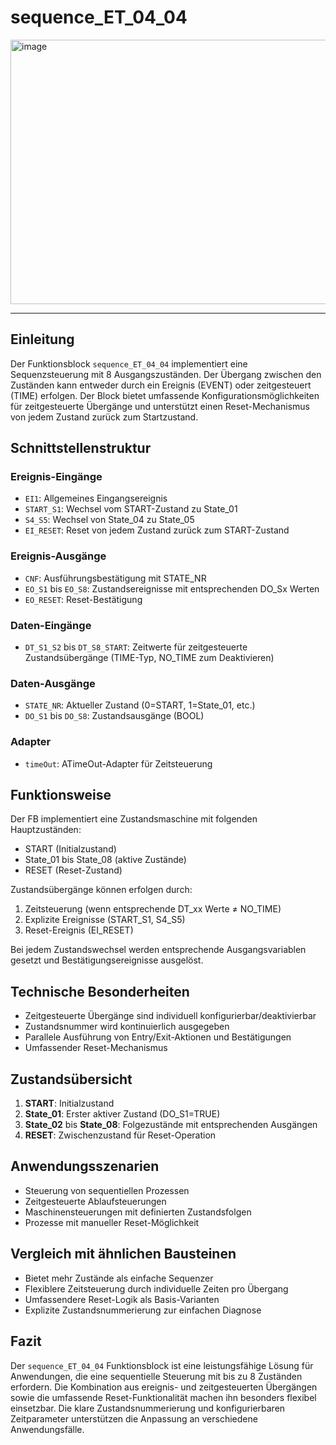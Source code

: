 # sequence_ET_04_04

<img width="1365" height="423" alt="image" src="https://github.com/user-attachments/assets/1b79f526-dd1e-44ec-995c-0dc1aa53c95a" />

* * * * * * * * * *
## Einleitung
Der Funktionsblock `sequence_ET_04_04` implementiert eine Sequenzsteuerung mit 8 Ausgangszuständen. Der Übergang zwischen den Zuständen kann entweder durch ein Ereignis (EVENT) oder zeitgesteuert (TIME) erfolgen. Der Block bietet umfassende Konfigurationsmöglichkeiten für zeitgesteuerte Übergänge und unterstützt einen Reset-Mechanismus von jedem Zustand zurück zum Startzustand.

## Schnittstellenstruktur

### **Ereignis-Eingänge**
- `EI1`: Allgemeines Eingangsereignis
- `START_S1`: Wechsel vom START-Zustand zu State_01
- `S4_S5`: Wechsel von State_04 zu State_05
- `EI_RESET`: Reset von jedem Zustand zurück zum START-Zustand

### **Ereignis-Ausgänge**
- `CNF`: Ausführungsbestätigung mit STATE_NR
- `EO_S1` bis `EO_S8`: Zustandsereignisse mit entsprechenden DO_Sx Werten
- `EO_RESET`: Reset-Bestätigung

### **Daten-Eingänge**
- `DT_S1_S2` bis `DT_S8_START`: Zeitwerte für zeitgesteuerte Zustandsübergänge (TIME-Typ, NO_TIME zum Deaktivieren)

### **Daten-Ausgänge**
- `STATE_NR`: Aktueller Zustand (0=START, 1=State_01, etc.)
- `DO_S1` bis `DO_S8`: Zustandsausgänge (BOOL)

### **Adapter**
- `timeOut`: ATimeOut-Adapter für Zeitsteuerung

## Funktionsweise
Der FB implementiert eine Zustandsmaschine mit folgenden Hauptzuständen:
- START (Initialzustand)
- State_01 bis State_08 (aktive Zustände)
- RESET (Reset-Zustand)

Zustandsübergänge können erfolgen durch:
1. Zeitsteuerung (wenn entsprechende DT_xx Werte ≠ NO_TIME)
2. Explizite Ereignisse (START_S1, S4_S5)
3. Reset-Ereignis (EI_RESET)

Bei jedem Zustandswechsel werden entsprechende Ausgangsvariablen gesetzt und Bestätigungsereignisse ausgelöst.

## Technische Besonderheiten
- Zeitgesteuerte Übergänge sind individuell konfigurierbar/deaktivierbar
- Zustandsnummer wird kontinuierlich ausgegeben
- Parallele Ausführung von Entry/Exit-Aktionen und Bestätigungen
- Umfassender Reset-Mechanismus

## Zustandsübersicht
1. **START**: Initialzustand
2. **State_01**: Erster aktiver Zustand (DO_S1=TRUE)
3. **State_02** bis **State_08**: Folgezustände mit entsprechenden Ausgängen
4. **RESET**: Zwischenzustand für Reset-Operation

## Anwendungsszenarien
- Steuerung von sequentiellen Prozessen
- Zeitgesteuerte Ablaufsteuerungen
- Maschinensteuerungen mit definierten Zustandsfolgen
- Prozesse mit manueller Reset-Möglichkeit

## Vergleich mit ähnlichen Bausteinen
- Bietet mehr Zustände als einfache Sequenzer
- Flexiblere Zeitsteuerung durch individuelle Zeiten pro Übergang
- Umfassendere Reset-Logik als Basis-Varianten
- Explizite Zustandsnummerierung zur einfachen Diagnose

## Fazit
Der `sequence_ET_04_04` Funktionsblock ist eine leistungsfähige Lösung für Anwendungen, die eine sequentielle Steuerung mit bis zu 8 Zuständen erfordern. Die Kombination aus ereignis- und zeitgesteuerten Übergängen sowie die umfassende Reset-Funktionalität machen ihn besonders flexibel einsetzbar. Die klare Zustandsnummerierung und konfigurierbaren Zeitparameter unterstützen die Anpassung an verschiedene Anwendungsfälle.
